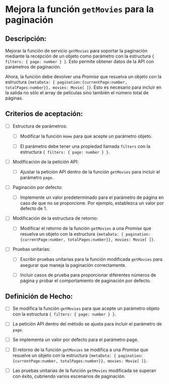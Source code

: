 # Mejora la función `getMovies` para la paginación

## Descripción:

Mejorar la función de servicio `getMovies` para soportar la paginación mediante la recepción de un objeto como parámetro con la estructura `{ filters: { page: number } }`.  Esto permite obtener datos de la API con parámetros de paginación.

Ahora, la función debe devolver una _Promise_ que resuelva un objeto con la estructura `{metaData: { pagination:{currentPage:number, totalPages:number}}, movies: Movie[ ]}`. Esto es necesario para incluir en la salida no sólo el array de películas sino también el número total de páginas.

## Criterios de aceptación:

- [ ] Estructura de parámetros:

    - [ ] Modificar la función `Home` para que acepte un parámetro objeto.

    - [ ] El parámetro debe tener una propiedad llamada `filters` con la estructura `{ filters: { page: number } }`.

- [ ] Modificación de la petición API:

    - [ ] Ajustar la petición API dentro de la función `getMovies` para incluir el parámetro `page`.

- [ ] Paginación por defecto:
    
    - [ ] Implemente un valor predeterminado para el parámetro de página en caso de que no se proporcione. Por ejemplo, establezca un valor por defecto de 1.

- [ ] Modificación de la estructura de retorno:

    - [ ] Modificar el retorno de la función `getMovies` a una _Promise_ que resuelva un objeto con la estructura `{metaData: { pagination:{currentPage:number, totalPages:number}}, movies: Movie[ ]}`.

- [ ] Pruebas unitarias:
    
    - [ ] Escribir pruebas unitarias para la función modificada `getMovies` para asegurar que maneja la paginación correctamente.
    
    - [ ] Incluir casos de prueba para proporcionar diferentes números de página y probar el comportamiento de paginación por defecto.

## Definición de Hecho:

- [ ] Se modifica la función `getMovies` para que acepte un parámetro objeto con la estructura `{ filters: { page: number } }`.

- [ ] La petición API dentro del método se ajusta para incluir el parámetro de `page`.

- [ ] Se implementa un valor por defecto para el parámetro page.

- [ ] El retorno de la función `getMovies` se modifica a una _Promise_ que resuelve un objeto con la estructura `{metaData: { pagination:{currentPage:number, totalPages:number}}, movies: Movie[ ]}`.

- [ ] Las pruebas unitarias de la función `getMovies` modificada se superan con éxito, cubriendo varios escenarios de paginación.
